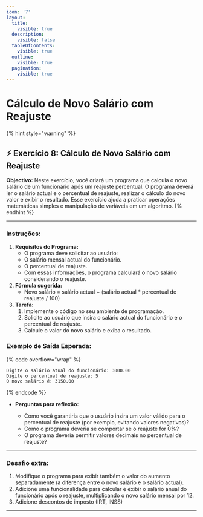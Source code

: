 ```yaml
---
icon: '7'
layout:
  title:
    visible: true
  description:
    visible: false
  tableOfContents:
    visible: true
  outline:
    visible: true
  pagination:
    visible: true
---
```


# Cálculo de Novo Salário com Reajuste

{% hint style="warning" %}
## ⚡️ Exercício 8:  Cálculo de Novo Salário com Reajuste



**Objectivo:** Neste exercício, você criará um programa que calcula o novo salário de um funcionário após um reajuste percentual. O programa deverá ler o salário actual e o percentual de reajuste, realizar o cálculo do novo valor e exibir o resultado. Esse exercício ajuda a praticar operações matemáticas simples e manipulação de variáveis em um algoritmo.
{% endhint %}



***



### **Instruções:**

1. **Requisitos do Programa:**
   * O programa deve solicitar ao usuário:
   * O salário mensal actual do funcionário.
   * O percentual de reajuste.
   * Com essas informações, o programa calculará o novo salário considerando o reajuste.
2. **Fórmula sugerida:**
   * Novo salário = salário actual + (salário actual \* percentual de reajuste / 100)
3. **Tarefa:**
   1. Implemente o código no seu ambiente de programação.
   2. Solicite ao usuário que insira o salário actual do funcionário e o percentual de reajuste.
   3. Calcule o valor do novo salário e exiba o resultado.

### **Exemplo de Saída Esperada:**

{% code overflow="wrap" %}
```
Digite o salário atual do funcionário: 3000.00
Digite o percentual de reajuste: 5
O novo salário é: 3150.00
```
{% endcode %}

*   **Perguntas para reflexão:**

    * Como você garantiria que o usuário insira um valor válido para o percentual de reajuste (por exemplo, evitando valores negativos)?
    * Como o programa deveria se comportar se o reajuste for 0%?
    * O programa deveria permitir valores decimais no percentual de reajuste?



***



### **Desafio extra:**

1. Modifique o programa para exibir também o valor do aumento separadamente (a diferença entre o novo salário e o salário actual).
2. Adicione uma funcionalidade para calcular e exibir o salário anual do funcionário após o reajuste, multiplicando o novo salário mensal por 12.
3. Adicione descontos de imposto (IRT, INSS)









***

